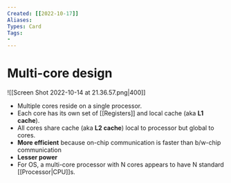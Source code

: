 ```yaml
---
Created: [[2022-10-17]]
Aliases: 
Types: Card
Tags: 
- 
---
```

# Multi-core design
![[Screen Shot 2022-10-14 at 21.36.57.png|400]]
- Multiple cores reside on a single processor. 
- Each core has its own set of [[Registers]] and local cache (aka **L1 cache**). 
- All cores share cache (aka **L2 cache**) local to processor but global to cores. 
- **More efficient** because on-chip communication is faster than b/w-chip communication
- **Lesser power**
- For OS, a multi-core processor with N cores appears to have N standard [[Processor|CPU]]s. 